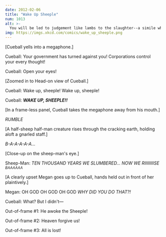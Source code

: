 ```yaml
---
date: 2012-02-06
title: "Wake Up Sheeple"
num: 1013
alt: >-
  You will be led to judgement like lambs to the slaughter--a simile whose existence, I might add, will not do your species any favors.
img: https://imgs.xkcd.com/comics/wake_up_sheeple.png
---
```

[Cueball yells into a megaphone.]

Cueball: Your government has turned against you! Corporations control your every thought!

Cueball: Open your eyes!

[Zoomed in to Head-on view of Cueball.]

Cueball: Wake up, sheeple! Wake up, sheeple!

Cueball: ***WAKE UP, SHEEPLE!!***

[In a frame-less panel, Cueball takes the megaphone away from his mouth.]

*RUMBLE*

[A half-sheep half-man creature rises through the cracking earth, holding aloft a gnarled staff.]

*B-A-A-A-A-A...*

[Close-up on the sheep-man's eye.]

Sheep-Man: *TEN THOUSAND YEARS WE SLUMBERED... NOW WE RIIIIIIIISE <sub>BAAAAAA</sub>*

[A clearly upset Megan goes up to Cueball, hands held out in front of her plaintively.]

Megan: OH GOD OH GOD OH GOD *WHY DID YOU DO THAT?!*

Cueball: What? But I didn't—

Out-of-frame #1: He awoke the Sheeple!

Out-of-frame #2: Heaven forgive us!

Out-of-frame #3: All is lost!